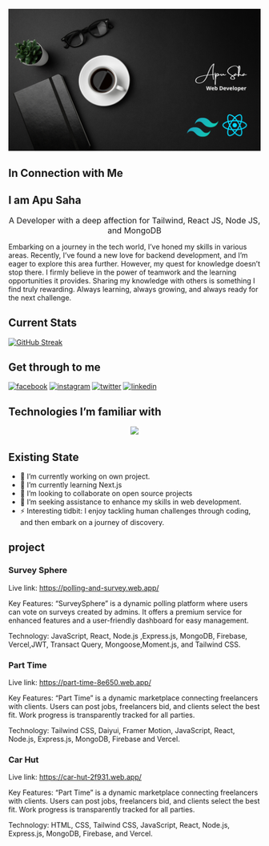 
![Screenshot of a comment on a GitHub issue showing an image, added in the Markdown, of an Octocat smiling and raising a tentacle.](https://github.com/iamapusaha/iamapusaha/blob/main/assets/Apu_Saha.png?raw=true)

## In Connection with Me
 <p align="center">
  
   ## I am Apu Saha
  
</p>
<p align="center">
  <font size="3">
    A Developer with a deep affection for Tailwind, React JS, Node JS, and MongoDB
  </font>
</p>

<p>
Embarking on a journey in the tech world, I’ve honed my skills in various areas. Recently, I’ve found a new love for backend development, and I’m eager to explore this area further. However, my quest for knowledge doesn’t stop there. I firmly believe in the power of teamwork and the learning opportunities it provides. Sharing my knowledge with others is something I find truly rewarding. Always learning, always growing, and always ready for the next challenge.
</p>

## Current Stats
[![GitHub Streak](https://github-readme-streak-stats.herokuapp.com?user=iamapusaha&theme=dark&hide_border=true&card_width=1000)](https://git.io/streak-stats)

## Get through to me
<!-- display the social media buttons in your README -->

[![facebook](https://github.com/shikhar1020jais1/Git-Social/blob/master/Icons/Facebook.png (Facebook))][1]
[![instagram](https://github.com/shikhar1020jais1/Git-Social/blob/master/Icons/Instagram.png (Instagram))][2]
[![twitter](https://github.com/shikhar1020jais1/Git-Social/blob/master/Icons/Twitter.png (Twitter))][3]
[![linkedin](https://github.com/shikhar1020jais1/Git-Social/blob/master/Icons/LinkedIn.png (LinkedIn))][4]

<!-- To Link your profile to the media buttons -->

[1]: https://www.facebook.com/apusahainfo
[2]: https://www.instagram.com/apusaha_unofficial/
[3]: https://twitter.com/iamapusaha
[4]: https://www.linkedin.com/in/apusaha/

## Technologies I’m familiar with
<p align="center">
  <a href="https://skillicons.dev">
    <img src="https://skillicons.dev/icons?i=html,css,bootstrap,tailwind,js,react,vite,nodejs,express,mongodb,firebase,vercel" />
  </a>
</p>

## Existing State
- 🔭 I’m currently working on own project.
- 🌱 I’m currently learning Next.js
- 👯 I’m looking to collaborate on open source projects
- 🤔 I’m seeking assistance to enhance my skills in web development. 
- ⚡ Interesting tidbit: I enjoy tackling human challenges through coding, and then embark on a journey of discovery.

## project

### Survey Sphere
Live link: https://polling-and-survey.web.app/

Key Features: “SurveySphere” is a dynamic polling platform where users can vote on
surveys created by admins. It offers a premium service for enhanced features and a
user-friendly dashboard for easy management.

Technology: JavaScript, React, Node.js ,Express.js, MongoDB, Firebase, Vercel,JWT, Transact
Query, Mongoose,Moment.js, and Tailwind CSS.

### Part Time
Live link: https://part-time-8e650.web.app/

Key Features: “Part Time” is a dynamic marketplace connecting freelancers with clients.
Users can post jobs, freelancers bid, and clients select the best fit. Work progress is
transparently tracked for all parties.

Technology: Tailwind CSS, Daiyui, Framer Motion, JavaScript, React, Node.js, Express.js,
MongoDB, Firebase and Vercel.

### Car Hut
Live link: https://car-hut-2f931.web.app/

Key Features: “Part Time” is a dynamic marketplace connecting freelancers with clients.
Users can post jobs, freelancers bid, and clients select the best fit. Work progress is
transparently tracked for all parties.

Technology: HTML, CSS, Tailwind CSS, JavaScript, React, Node.js, Express.js, MongoDB,
Firebase, and Vercel.


